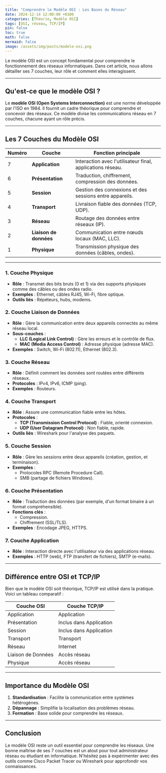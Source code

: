 ```yaml
---
title: "Comprendre le Modèle OSI : Les Bases du Réseau"
date: 2024-12-14 12:00:00 +0100
categories: [Théorie, Modèle OSI]
tags: [OSI, réseau, TCP/IP]
pin: false
toc: true
math: false
mermaid: false
image: /assets/img/posts/modele-osi.png
---
```


Le modèle OSI est un concept fondamental pour comprendre le fonctionnement des réseaux informatiques. Dans cet article, nous allons détailler ses 7 couches, leur rôle et comment elles interagissent.

---

## Qu'est-ce que le modèle OSI ?
Le **modèle OSI (Open Systems Interconnection)** est une norme développée par l'ISO en 1984. Il fournit un cadre théorique pour comprendre et concevoir des réseaux. Ce modèle divise les communications réseau en 7 couches, chacune ayant un rôle précis.

---

## Les 7 Couches du Modèle OSI

| Numéro | Couche                  | Fonction principale                                         |
|--------|-------------------------|-------------------------------------------------------------|
| 7      | **Application**         | Interaction avec l'utilisateur final, applications réseau. |
| 6      | **Présentation**        | Traduction, chiffrement, compression des données.          |
| 5      | **Session**             | Gestion des connexions et des sessions entre appareils.    |
| 4      | **Transport**           | Livraison fiable des données (TCP, UDP).                  |
| 3      | **Réseau**              | Routage des données entre réseaux (IP).                   |
| 2      | **Liaison de données**  | Communication entre nœuds locaux (MAC, LLC).              |
| 1      | **Physique**            | Transmission physique des données (câbles, ondes).        |

---

### **1. Couche Physique**

- **Rôle** : Transmet des bits bruts (0 et 1) via des supports physiques comme des câbles ou des ondes radio.
- **Exemples** : Ethernet, câbles RJ45, Wi-Fi, fibre optique.
- **Outils liés** : Répéteurs, hubs, modems.

### **2. Couche Liaison de Données**

- **Rôle** : Gère la communication entre deux appareils connectés au même réseau local.
- **Sous-couches** :
  - **LLC (Logical Link Control)** : Gère les erreurs et le contrôle de flux.
  - **MAC (Media Access Control)** : Adresse physique (adresse MAC).
- **Exemples** : Switch, Wi-Fi (802.11), Ethernet (802.3).

### **3. Couche Réseau**

- **Rôle** : Définit comment les données sont routées entre différents réseaux.
- **Protocoles** : IPv4, IPv6, ICMP (ping).
- **Exemples** : Routeurs.

### **4. Couche Transport**

- **Rôle** : Assure une communication fiable entre les hôtes.
- **Protocoles** :
  - **TCP (Transmission Control Protocol)** : Fiable, orienté connexion.
  - **UDP (User Datagram Protocol)** : Non fiable, rapide.
- **Outils liés** : Wireshark pour l'analyse des paquets.

### **5. Couche Session**

- **Rôle** : Gère les sessions entre deux appareils (création, gestion, et terminaison).
- **Exemples** :
  - Protocoles RPC (Remote Procedure Call).
  - SMB (partage de fichiers Windows).

### **6. Couche Présentation**

- **Rôle** : Traduction des données (par exemple, d'un format binaire à un format compréhensible).
- **Fonctions clés** :
  - Compression.
  - Chiffrement (SSL/TLS).
- **Exemples** : Encodage JPEG, HTTPS.

### **7. Couche Application**

- **Rôle** : Interaction directe avec l'utilisateur via des applications réseau.
- **Exemples** : HTTP (web), FTP (transfert de fichiers), SMTP (e-mails).

---

## Différence entre OSI et TCP/IP

Bien que le modèle OSI soit théorique, TCP/IP est utilisé dans la pratique. Voici un tableau comparatif :

| Couche OSI        | Couche TCP/IP          |
|--------------------|------------------------|
| Application        | Application            |
| Présentation       | Inclus dans Application|
| Session            | Inclus dans Application|
| Transport          | Transport              |
| Réseau             | Internet               |
| Liaison de Données | Accès réseau           |
| Physique           | Accès réseau           |

---



## Importance du Modèle OSI

1. **Standardisation** : Facilite la communication entre systèmes hétérogènes.
2. **Dépannage** : Simplifie la localisation des problèmes réseau.
3. **Formation** : Base solide pour comprendre les réseaux.

---

## Conclusion

Le modèle OSI reste un outil essentiel pour comprendre les réseaux. Une bonne maîtrise de ses 7 couches est un atout pour tout administrateur réseau ou étudiant en informatique. N'hésitez pas à expérimenter avec des outils comme Cisco Packet Tracer ou Wireshark pour approfondir vos connaissances.
